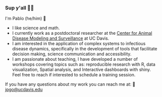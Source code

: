 ### Sup y'all 🖖🏼

I'm Pablo (he/him) 🤠
-  I like science and math. 
-  I currently work as a postdoctoral researcher at the [Center for Animal Disease Modeling and Surveillance](https://cadms.vetmed.ucdavis.edu) at UC Davis. 
-  I am interested in the application of complex systems to infectious disease dynamics, specifically in the development of tools that facilitate decision making, science communication and accessibility. 
-  I am passionate about teaching, I have developed a number of workshops covering topics such as: reproducible research with R, data visualization, Spatial analysis, and Interactive dashboards with shiny. Feel free to reach if interested to schedule a training session.

If you have any questions about my work you can reach me at: 📩 jpgo@ucdavis.edu

